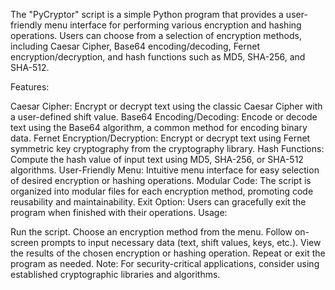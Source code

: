 The "PyCryptor" script is a simple Python program that provides a user-friendly menu interface for performing various encryption and hashing operations. Users can choose from a selection of encryption methods, including Caesar Cipher, Base64 encoding/decoding, Fernet encryption/decryption, and hash functions such as MD5, SHA-256, and SHA-512.

Features:

Caesar Cipher: Encrypt or decrypt text using the classic Caesar Cipher with a user-defined shift value.
Base64 Encoding/Decoding: Encode or decode text using the Base64 algorithm, a common method for encoding binary data.
Fernet Encryption/Decryption: Encrypt or decrypt text using Fernet symmetric key cryptography from the cryptography library.
Hash Functions: Compute the hash value of input text using MD5, SHA-256, or SHA-512 algorithms.
User-Friendly Menu: Intuitive menu interface for easy selection of desired encryption or hashing operations.
Modular Code: The script is organized into modular files for each encryption method, promoting code reusability and maintainability.
Exit Option: Users can gracefully exit the program when finished with their operations.
Usage:

Run the script.
Choose an encryption method from the menu.
Follow on-screen prompts to input necessary data (text, shift values, keys, etc.).
View the results of the chosen encryption or hashing operation.
Repeat or exit the program as needed.
Note: For security-critical applications, consider using established cryptographic libraries and algorithms.
